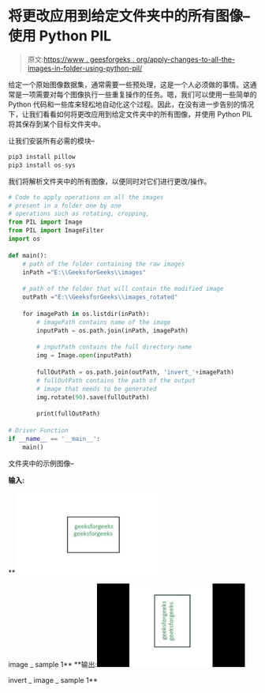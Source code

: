 # 将更改应用到给定文件夹中的所有图像–使用 Python PIL

> 原文:[https://www . geesforgeks . org/apply-changes-to-all-the-images-in-folder-using-python-pil/](https://www.geeksforgeeks.org/apply-changes-to-all-the-images-in-given-folder-using-python-pil/)

给定一个原始图像数据集，通常需要一些预处理，这是一个人必须做的事情。这通常是一项需要对每个图像执行一些重复操作的任务。嗯，我们可以使用一些简单的 Python 代码和一些库来轻松地自动化这个过程。因此，在没有进一步告别的情况下，让我们看看如何将更改应用到给定文件夹中的所有图像，并使用 Python PIL 将其保存到某个目标文件夹中。

让我们安装所有必需的模块–

```py
pip3 install pillow
pip3 install os-sys
```

我们将解析文件夹中的所有图像，以便同时对它们进行更改/操作。

```py
# Code to apply operations on all the images
# present in a folder one by one
# operations such as rotating, cropping, 
from PIL import Image
from PIL import ImageFilter
import os

def main():
    # path of the folder containing the raw images
    inPath ="E:\\GeeksforGeeks\\images"

    # path of the folder that will contain the modified image
    outPath ="E:\\GeeksforGeeks\\images_rotated"

    for imagePath in os.listdir(inPath):
        # imagePath contains name of the image 
        inputPath = os.path.join(inPath, imagePath)

        # inputPath contains the full directory name
        img = Image.open(inputPath)

        fullOutPath = os.path.join(outPath, 'invert_'+imagePath)
        # fullOutPath contains the path of the output
        # image that needs to be generated
        img.rotate(90).save(fullOutPath)

        print(fullOutPath)

# Driver Function
if __name__ == '__main__':
    main()
```

文件夹中的示例图像–

**输入:**

**![](img/df5af375976c58eb7f9d40112eed4632.png)

image _ sample 1** 
**输出:![](img/83fd4d05766f252663475825acdd080d.png)

invert _ image _ sample 1**
